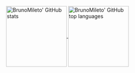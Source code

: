 <a href="https://github.com/AlexNik">
  <img align="center" height="165em" src="https://github-readme-stats.vercel.app/api?username=brunomileto&show_icons=true&theme=dracula&hide_border=true&count_private=true&include_all_commits=true" alt="BrunoMileto' GitHub stats" />
  <img align="center" height="165em" src="https://github-readme-stats.vercel.app/api/top-langs/?username=brunomileto&theme=dracula&hide_border=true&layout=compact&include_all_commits=true&count_private=true&langs_count=8&hide=HTML,CSS" alt="BrunoMileto' GitHub top languages" />
</a>
